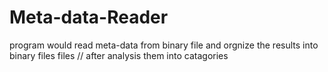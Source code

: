 # Meta-data-Reader
program would read meta-data from binary file and orgnize the results into binary files files
// after analysis them into catagories 
